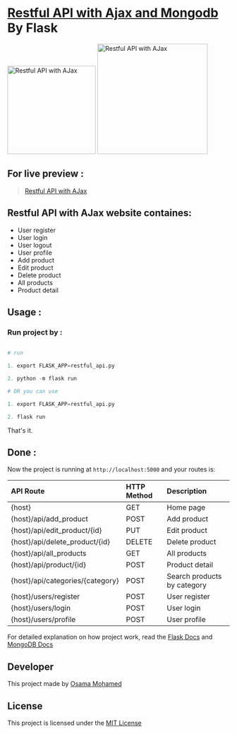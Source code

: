 # [Restful API with Ajax and Mongodb](https://restful-ajax-osama-mohamed.herokuapp.com) By Flask

[<img src="http://flask.pocoo.org/static/logo/flask.png" width="200" title="Restful API with AJax" >](https://restful-ajax-osama-mohamed.herokuapp.com)
[<img src="https://webassets.mongodb.com/_com_assets/cms/mongodb-logo-rgb-j6w271g1xn.jpg" width="250" title="Restful API with AJax" >](https://restful-ajax-osama-mohamed.herokuapp.com)


## For live preview :
> [Restful API with AJax](https://restful-ajax-osama-mohamed.herokuapp.com)


## Restful API with AJax website containes:
* User register 
* User login
* User logout 
* User profile
* Add product
* Edit product
* Delete product
* All products
* Product detail


## Usage :
### Run project by :

``` python

# run 

1. export FLASK_APP=restful_api.py

2. python -m flask run

# OR you can use

1. export FLASK_APP=restful_api.py

2. flask run

```

That's it.

## Done :

Now the project is running at `http://localhost:5000` and your routes is:


| API Route                                                  | HTTP Method 	   | Description                           	      |
|:-----------------------------------------------------------|:----------------|:---------------------------------------------|
| {host}       	                                             | GET       	     | Home page                                    |
| {host}/api/add_product                                     | POST     	     | Add product                                  |
| {host}/api/edit_product/{id}                               | PUT      	     | Edit product                                 |
| {host}/api/delete_product/{id}                             | DELETE    	     | Delete product                               |
| {host}/api/all_products                                    | GET      	     | All products                                 |
| {host}/api/product/{id}                                    | POST      	     | Product detail                               |
| {host}/api/categories/{category}                           | POST     	     | Search products by category                  |
| {host}/users/register                                      | POST      	     | User register                                |
| {host}/users/login                                         | POST     	     | User login                                   |
| {host}/users/profile                                       | POST     	     | User profile                                 |


For detailed explanation on how project work, read the [Flask Docs](http://flask.pocoo.org/docs/0.12/) and [MongoDB Docs](https://docs.mongodb.com/)

## Developer
This project made by [Osama Mohamed](https://www.facebook.com/osama.mohamed.ms)

## License
This project is licensed under the [MIT License](https://opensource.org/licenses/MIT)
